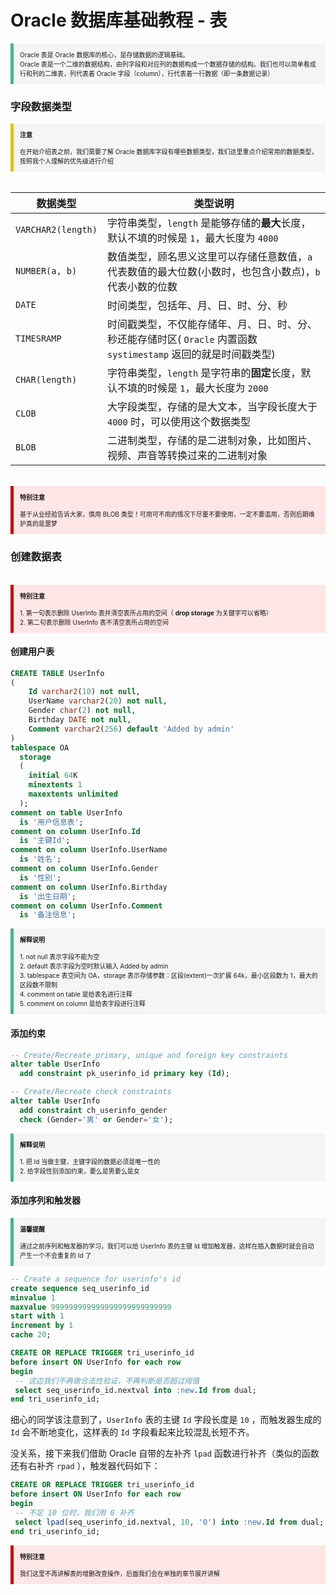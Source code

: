 # Oracle 数据库基础教程 - 表

<section style="border-left: 5px solid #42b983; padding: 10px; background-color: #f3f5f7; font-size: 10px;">
    Oracle 表是 Oracle 数据库的核心，是存储数据的逻辑基础。 
    <br>
    Oracle 表是一个二维的数据结构，由列字段和对应列的数据构成一个数据存储的结构。我们也可以简单看成行和列的二维表，列代表着 Oracle 字段（column），行代表着一行数据（即一条数据记录）
</section>

### 字段数据类型

<section style="border-left: 5px solid #e7c000; padding: 10px; background-color: #f3f5f7; font-size: 10px;">
    <strong>注意</strong>
    <br><br>
    在开始介绍表之前，我们需要了解 Oracle 数据库字段有哪些数据类型，我们这里重点介绍常用的数据类型，按照我个人理解的优先级进行介绍
</section><br>

| 数据类型           | 类型说明                                                     |
| ------------------ | ------------------------------------------------------------ |
| `VARCHAR2(length)` | 字符串类型，`length` 是能够存储的**最大**长度，默认不填的时候是 `1`，最大长度为 `4000` |
| `NUMBER(a, b)`     | 数值类型，顾名思义这里可以存储任意数值，`a` 代表数值的最大位数(小数时，也包含小数点)，`b` 代表小数的位数 |
| `DATE`             | 时间类型，包括年、月、日、时、分、秒                         |
| `TIMESRAMP`        | 时间戳类型，不仅能存储年、月、日、时、分、秒还能存储时区( `Oracle` 内置函数 `systimestamp` 返回的就是时间戳类型) |
| `CHAR(length)`     | 字符串类型，`length` 是字符串的**固定**长度，默认不填的时候是 `1`，最大长度为 `2000` |
| `CLOB`             | 大字段类型，存储的是大文本，当字段长度大于 `4000` 时，可以使用这个数据类型 |
| `BLOB`             | 二进制类型，存储的是二进制对象，比如图片、视频、声音等转换过来的二进制对象 |

<br>

<section style="border-left: 5px solid #cc0000; padding: 10px; background-color: #ffe6e6; font-size: 10px;">
    <strong>特别注意</strong>
    <br><br>
    基于从业经验告诉大家，慎用 BLOB 类型！可用可不用的情况下尽量不要使用，一定不要滥用，否则后期维护真的是噩梦
</section>


### 创建数据表

<br>
<section style="border-left: 5px solid #cc0000; padding: 10px; background-color: #ffe6e6; font-size: 10px;">
    <strong>特别注意</strong>
    <br><br>
    1. 第一句表示删除 UserInfo 表并清空表所占用的空间（ <strong>drop storage</strong> 为关键字可以省略）
    <br>
    2. 第二句表示删除 UserInfo 表不清空表所占用的空间
</section>

#### 创建用户表

```sql
CREATE TABLE UserInfo
(
	Id varchar2(10) not null,
    UserName varchar2(20) not null,
    Gender char(2) not null,
    Birthday DATE not null,
    Comment varchar2(256) default 'Added by admin'
)
tablespace OA
  storage
  (
    initial 64K
    minextents 1
    maxextents unlimited
  );
comment on table UserInfo
  is '用户信息表';
comment on column UserInfo.Id
  is '主键Id';
comment on column UserInfo.UserName
  is '姓名';
comment on column UserInfo.Gender
  is '性别';
comment on column UserInfo.Birthday
  is '出生日期';  
comment on column UserInfo.Comment
  is '备注信息';  
```

<section style="border-left: 5px solid #42b983; padding: 10px; background-color: #f3f5f7; font-size: 10px;">
    <strong>解释说明</strong> 
    <br><br>
    1. not null 表示字段不能为空
    <br>
    2. default 表示字段为空时默认输入 Added by admin
    <br>
    3. tablespace 表空间为 OA，storage 表示存储参数：区段(extent)一次扩展 64k，最小区段数为 1，最大的区段数不限制
    <br>
    4. comment on table 是给表名进行注释
    <br>
    5. comment on column 是给表字段进行注释
</section>

#### 添加约束

```sql
-- Create/Recreate primary, unique and foreign key constraints 
alter table UserInfo
  add constraint pk_userinfo_id primary key (Id);

-- Create/Recreate check constraints 
alter table UserInfo
  add constraint ch_userinfo_gender
  check (Gender='男' or Gender='女');
```

<section style="border-left: 5px solid #42b983; padding: 10px; background-color: #f3f5f7; font-size: 10px;">
    <strong>解释说明</strong> 
    <br><br>
    1. 把 Id 当做主键，主键字段的数据必须是唯一性的
    <br>
    2. 给字段性别添加约束，要么是男要么是女
</section>

#### 添加序列和触发器

<section style="border-left: 5px solid #42b983; padding: 10px; background-color: #f3f5f7; font-size: 10px;">
    <strong>温馨提醒</strong> 
    <br><br>
    通过之前序列和触发器的学习，我们可以给 UserInfo 表的主键 Id 增加触发器，这样在插入数据时就会自动产生一个不会重复的 Id 了
</section>

```sql
-- Create a sequence for userinfo's id
create sequence seq_userinfo_id
minvalue 1
maxvalue 999999999999999999999999999
start with 1
increment by 1
cache 20;
```

```sql
CREATE OR REPLACE TRIGGER tri_userinfo_id
before insert ON UserInfo for each row
begin
 -- 这边我们不再做合法性验证，不再判断是否超过阈值
 select seq_userinfo_id.nextval into :new.Id from dual;
end tri_userinfo_id;
```

细心的同学该注意到了，`UserInfo` 表的主键 `Id` 字段长度是 `10` ，而触发器生成的 `Id` 会不断地变化，这样表的 `Id` 字段看起来比较混乱长短不齐。

没关系，接下来我们借助 Oracle 自带的左补齐 `lpad` 函数进行补齐（类似的函数还有右补齐 `rpad` ），触发器代码如下：

```sql
CREATE OR REPLACE TRIGGER tri_userinfo_id
before insert ON UserInfo for each row
begin
 -- 不足 10 位时，我们用 0 补齐
 select lpad(seq_userinfo_id.nextval, 10, '0') into :new.Id from dual;
end tri_userinfo_id;
```


<section style="border-left: 5px solid #cc0000; padding: 10px; background-color: #ffe6e6; font-size: 10px;">
    <strong>特别注意</strong>
    <br><br>
    我们这里不再讲解表的增删改查操作，后面我们会在单独的章节展开讲解
</section>
